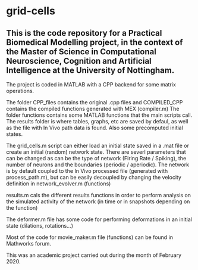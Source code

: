 # grid-cells

## This is the code repository for a Practical Biomedical Modelling project, in the context of the Master of Science in Computational Neuroscience, Cognition and Artificial Intelligence at the University of Nottingham.

The project is coded in MATLAB with a CPP backend for some matrix operations. 

The folder CPP_files contains the original .cpp files and COMPILED_CPP contains the compiled functions generated with MEX (compiler.m)
The folder functions contains some MATLAB functions that the main scripts call.
The results folder is where tables, graphs, etc are saved by defaul, as well as the file with In Vivo path data is found. Also some precomputed initial states.

The grid_cells.m script can either load an initial state saved in a .mat file or create an initial (random) network state. There are severl parameters that can be changed as can be the type of network (Firing Rate / Spiking), the number of neurons and the boundaries (periodic / aperiodic). The network is by default coupled to the In Vivo processed file (generated with process_path.m), but can be easily decoupled by changing the velocity definition in network_evolver.m (functions)

results.m cals the different results functions in order to perform analysis on the simulated activity of the network (in time or in snapshots depending on the function)

The deformer.m file has some code for performing deformations in an initial state (dilations, rotations...)

Most of the code for movie_maker.m file (functions) can be found in Mathworks forum.

This was an academic project carried out during the month of February 2020.

